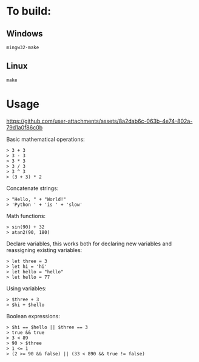 # To build:

## Windows
```
mingw32-make
```
## Linux
```
make
```

# Usage

https://github.com/user-attachments/assets/8a2dab6c-063b-4e74-802a-79d1a0f86c0b

Basic mathematical operations:

```
> 3 + 3
> 3 - 3
> 3 * 3
> 3 / 3
> 3 ^ 3
> (3 + 3) * 2
```
 
Concatenate strings:

```
> "Hello, " + "World!"
> 'Python ' + 'is ' + 'slow'
```

Math functions:

```
> sin(90) + 32
> atan2(90, 180)
```

Declare variables, this works both for declaring new variables and reassigning existing variables:

```
> let three = 3
> let hi = 'hi'
> let hello = "hello"
> let hello = 77
```

Using variables:

```
> $three + 3
> $hi + $hello
```

Boolean expressions:

```
> $hi == $hello || $three == 3
> true && true
> 3 < 89
> 90 > $three
> 1 <= 1
> (2 >= 90 && false) || (33 < 890 && true != false)
```
